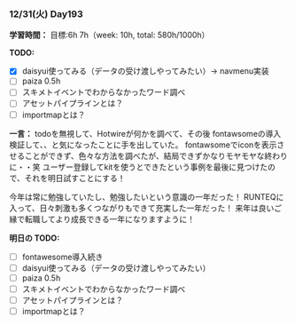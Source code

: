 ### 12/31(火) Day193

**学習時間：**
目標:6h
7h（week: 10h, total: 580h/1000h）

**TODO:**

- [x] daisyui使ってみる（データの受け渡しやってみたい）-> navmenu実装
- [ ] paiza 0.5h
- [ ] スキメトイベントでわからなかったワード調べ
- [ ] アセットパイプラインとは？
- [ ] importmapとは？

**一言：**
todoを無視して、Hotwireが何かを調べて、その後
fontawsomeの導入検証して、、と気になったことに手を出していた。
fontawsomeでiconを表示させることができず、色々な方法を調べたが、結局できずかなりモヤモヤな終わりに・・笑
ユーザー登録してkitを使うとできたという事例を最後に見つけたので、それを明日試すことにする！

今年は常に勉強していたし、勉強したいという意識の一年だった！
RUNTEQに入って、日々刺激も多くつながりもできて充実した一年だった！
来年は良いご縁で転職してより成長できる一年になりますように！

**明日の TODO:**

- [ ] fontawesome導入続き
- [ ] daisyui使ってみる（データの受け渡しやってみたい）
- [ ] paiza 0.5h
- [ ] スキメトイベントでわからなかったワード調べ
- [ ] アセットパイプラインとは？
- [ ] importmapとは？
